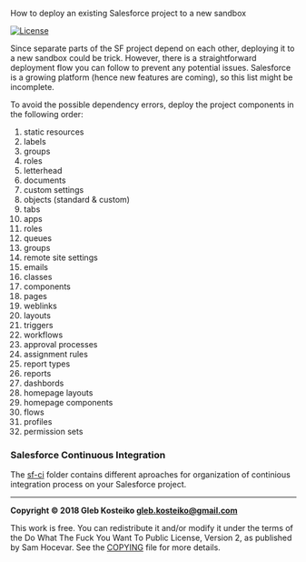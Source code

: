 How to deploy an existing Salesforce project to a new sandbox

[![License](https://img.shields.io/badge/License-WTFPL-brightgreen.svg)](https://raw.githubusercontent.com/gleb-kosteiko/sf-project-deployment/master/copying.txt)

Since separate parts of the SF project depend on each other, deploying it to a new sandbox could be trick. However, there is a straightforward deployment flow you can follow to prevent any potential issues. Salesforce is a growing platform (hence new features are coming), so this list might be incomplete.

To avoid the possible dependency errors, deploy the project components in the following order:

1. static resources
2. labels
3. groups
4. roles
5. letterhead
6. documents
7. custom settings
8. objects (standard & custom)
9. tabs
10. apps
11. roles
12. queues
13. groups
14. remote site settings
15. emails
16. classes
17. components
18. pages
19. weblinks
20. layouts
21. triggers
22. workflows
23. approval processes 
24. assignment rules
25. report types
26. reports
27. dashbords
28. homepage layouts
29. homepage components
30. flows
31. profiles
32. permission sets

### Salesforce Continuous Integration 
The [sf-ci](https://github.com/gleb-kosteiko/sf-project-deployment/tree/master/sf-ci) folder contains different aproaches for organization of continious integration process on your Salesforce project.


---

**Copyright © 2018 Gleb Kosteiko <gleb.kosteiko@gmail.com>**

This work is free. You can redistribute it and/or modify it under the
terms of the Do What The Fuck You Want To Public License, Version 2,
as published by Sam Hocevar. See the [COPYING](https://raw.githubusercontent.com/gleb-kosteiko/sf-project-deployment/master/copying.txt) file for more details.
